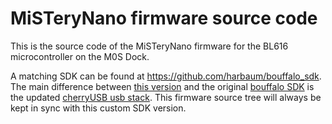 # MiSTeryNano firmware source code

This is the source code of the MiSTeryNano firmware for the
BL616 microcontroller on the M0S Dock.

A matching SDK can be found at https://github.com/harbaum/bouffalo_sdk. The
main difference between [this version](https://github.com/harbaum/bouffalo_sdk)
and the original [bouffalo SDK](https://github.com/bouffalolab/bouffalo_sdk)
is the updated [cherryUSB usb stack](https://github.com/harbaum/CherryUSB/).
This firmware source tree will always be kept in sync with this custom
SDK version.